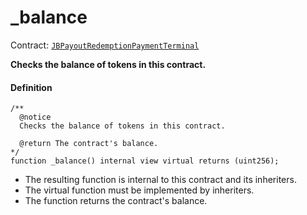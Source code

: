 # _balance

Contract: [`JBPayoutRedemptionPaymentTerminal`](/docs/dev/v3/deprecated/or-payment-terminals/or-abstract/jbpayoutredemptionpaymentterminal/README.md)​‌

**Checks the balance of tokens in this contract.**

#### Definition

```
/**
  @notice
  Checks the balance of tokens in this contract.

  @return The contract's balance.
*/
function _balance() internal view virtual returns (uint256);
```

* The resulting function is internal to this contract and its inheriters.
* The virtual function must be implemented by inheriters.
* The function returns the contract's balance.
